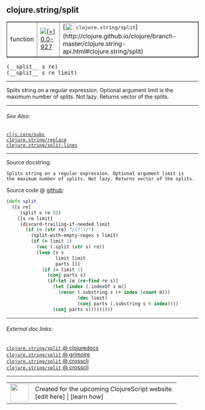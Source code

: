 ## clojure.string/split



 <table border="1">
<tr>
<td>function</td>
<td><a href="https://github.com/cljsinfo/cljs-api-docs/tree/0.0-927"><img valign="middle" alt="[+] 0.0-927" title="Added in 0.0-927" src="https://img.shields.io/badge/+-0.0--927-lightgrey.svg"></a> </td>
<td>
[<img height="24px" valign="middle" src="http://i.imgur.com/1GjPKvB.png"> <samp>clojure.string/split</samp>](http://clojure.github.io/clojure/branch-master/clojure.string-api.html#clojure.string/split)
</td>
</tr>
</table>


 <samp>
(__split__ s re)<br>
</samp>
 <samp>
(__split__ s re limit)<br>
</samp>

---

Splits string on a regular expression. Optional argument limit is the maximum
number of splits. Not lazy. Returns vector of the splits.

---


###### See Also:

[`cljs.core/subs`](cljs.core_subs.md)<br>
[`clojure.string/replace`](clojure.string_replace.md)<br>
[`clojure.string/split-lines`](clojure.string_split-lines.md)<br>

---


Source docstring:

```
Splits string on a regular expression. Optional argument limit is
the maximum number of splits. Not lazy. Returns vector of the splits.
```


Source code @ [github](https://github.com/clojure/clojurescript/blob/r2120/src/cljs/clojure/string.cljs#L104-L125):

```clj
(defn split
  ([s re]
     (split s re 0))
    ([s re limit]
     (discard-trailing-if-needed limit
       (if (= (str re) "/(?:)/")
         (split-with-empty-regex s limit)
         (if (< limit 1)
           (vec (.split (str s) re))
           (loop [s s
                  limit limit
                  parts []]
             (if (= limit 1)
               (conj parts s)
               (if-let [m (re-find re s)]
                 (let [index (.indexOf s m)]
                   (recur (.substring s (+ index (count m)))
                          (dec limit)
                          (conj parts (.substring s 0 index))))
                 (conj parts s)))))))))
```

<!--
Repo - tag - source tree - lines:

 <pre>
clojurescript @ r2120
└── src
    └── cljs
        └── clojure
            └── <ins>[string.cljs:104-125](https://github.com/clojure/clojurescript/blob/r2120/src/cljs/clojure/string.cljs#L104-L125)</ins>
</pre>

-->

---



###### External doc links:

[`clojure.string/split` @ clojuredocs](http://clojuredocs.org/clojure.string/split)<br>
[`clojure.string/split` @ grimoire](http://conj.io/store/v1/org.clojure/clojure/1.7.0-beta3/clj/clojure.string/split/)<br>
[`clojure.string/split` @ crossclj](http://crossclj.info/fun/clojure.string/split.html)<br>
[`clojure.string/split` @ crossclj](http://crossclj.info/fun/clojure.string.cljs/split.html)<br>

---

 <table>
<tr><td>
<img valign="middle" align="right" width="48px" src="http://i.imgur.com/Hi20huC.png">
</td><td>
Created for the upcoming ClojureScript website.<br>
[edit here] | [learn how]
</td></tr></table>

[edit here]:https://github.com/cljsinfo/cljs-api-docs/blob/master/cljsdoc/clojure.string_split.cljsdoc
[learn how]:https://github.com/cljsinfo/cljs-api-docs/wiki/cljsdoc-files

<!--

This information was too distracting to show to readers, but I'll leave it
commented here since it is helpful to:

- pretty-print the data used to generate this document
- and show how to retrieve that data



The API data for this symbol:

```clj
{:description "Splits string on a regular expression. Optional argument limit is the maximum\nnumber of splits. Not lazy. Returns vector of the splits.",
 :ns "clojure.string",
 :name "split",
 :signature ["[s re]" "[s re limit]"],
 :history [["+" "0.0-927"]],
 :type "function",
 :related ["cljs.core/subs"
           "clojure.string/replace"
           "clojure.string/split-lines"],
 :full-name-encode "clojure.string_split",
 :source {:code "(defn split\n  ([s re]\n     (split s re 0))\n    ([s re limit]\n     (discard-trailing-if-needed limit\n       (if (= (str re) \"/(?:)/\")\n         (split-with-empty-regex s limit)\n         (if (< limit 1)\n           (vec (.split (str s) re))\n           (loop [s s\n                  limit limit\n                  parts []]\n             (if (= limit 1)\n               (conj parts s)\n               (if-let [m (re-find re s)]\n                 (let [index (.indexOf s m)]\n                   (recur (.substring s (+ index (count m)))\n                          (dec limit)\n                          (conj parts (.substring s 0 index))))\n                 (conj parts s)))))))))",
          :title "Source code",
          :repo "clojurescript",
          :tag "r2120",
          :filename "src/cljs/clojure/string.cljs",
          :lines [104 125]},
 :full-name "clojure.string/split",
 :clj-symbol "clojure.string/split",
 :docstring "Splits string on a regular expression. Optional argument limit is\nthe maximum number of splits. Not lazy. Returns vector of the splits."}

```

Retrieve the API data for this symbol:

```clj
;; from Clojure REPL
(require '[clojure.edn :as edn])
(-> (slurp "https://raw.githubusercontent.com/cljsinfo/cljs-api-docs/catalog/cljs-api.edn")
    (edn/read-string)
    (get-in [:symbols "clojure.string/split"]))
```

-->
